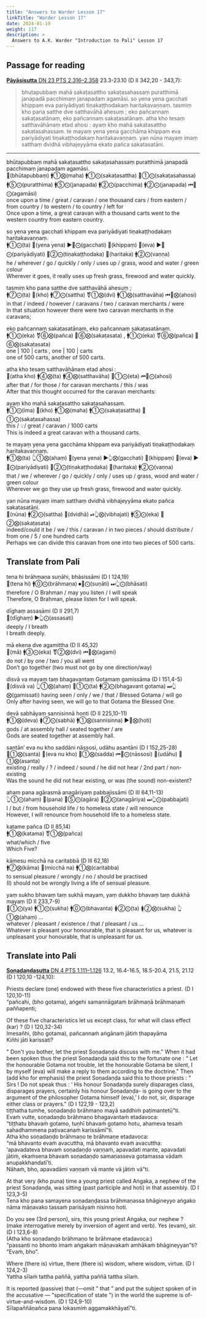 ```yaml
---
title: "Answers to Warder Lesson 17"
linkTitle: "Warder Lesson 17"
date: 2024-01-19
weight: 117
description: >
  Answers to A.K. Warder "Introduction to Pali" Lesson 17
---
```


## Passage for reading

[**Pāyāsisutta** DN 23 PTS 2.316–2.358](https://suttacentral.net/dn23/pli/ms#23.3) 23.3-23.10 (D II 342,20 - 343,7):

>bhutapubbaṃ mahā sakaṭasattho sakaṭasahassaṃ puratthimā janapadā pacchimaṃ janapadam agamāsi. so yena yena gacchati khippam eva pariyādiyati tiṇakaṭṭhodakaṃ haritakavaṇṇaṃ. tasmiṃ kho pana satthe dve satthavāhā ahesuṃ ; eko pañcannaṃ sakaṭasatānaṃ, eko pañcannaṃ sakaṭasatānaṃ. atha kho tesaṃ satthavāhānaṃ etad ahosi : ayaṃ kho mahā sakatasattho sakatasahassam. te mayaṃ yena yena gacchāma khippam eva pariyādiyati tiṇakaṭṭhodakaṃ haritakavaṇṇaṃ. yan nūna mayaṃ imaṃ satthaṃ dvidhā vibhajeyyāma ekato pañca sakatasatāni.

---

bhūtapubbaṃ mahā sakaṭasattho sakaṭasahassaṃ puratthimā janapadā pacchimaṃ janapadam agamāsi.  
🔼(bhūtapubbaṃ) 🚹①⨂(maha) 🚹①⨀(sakaṭasattha) 🚻①⨀(sakaṭasahassa) 🚹⑤⨀(puratthima) 🚹⑤⨀(janapada) 🚹②⨀(pacchima) 🚹②⨀(janapada) ⏮🤟⨀(agamāsi)  
once upon a time / great / caravan / one thousand cars / from eastern / from country / to western / to country / left for  
Once upon a time, a great caravan with a thousand carts went to the western country from eastern country.

so yena yena gacchati khippam eva pariyādiyati tiṇakaṭṭhodakaṃ haritakavaṇṇaṃ.  
🚹①⨀(ta) 🔼(yena yena) ▶️🤟⨀(gacchati) 🔼(khippaṃ) 🔼(eva) ▶️🤟⨀(pariyādiyati) 🚻②⨀(tiṇakaṭṭhodaka) 🔼(haritaka) 🚹②⨀(vaṇṇa)  
he / wherever / go / quickly / only / uses up / grass, wood and water / green colour  
Wherever it goes, it really uses up fresh grass, firewood and water quickly.

tasmiṃ kho pana satthe dve satthavāhā ahesuṃ ;  
🚹⑦⨀(ta) 🔼(kho) 🚹⑦⨀(sattha) ⚧①⨂(dvi) 🚹①⨂(satthavāha) ⏮🤟⨂(ahosi)  
in that / indeed / however / caravans / two / caravan merchants / were  
In that situation however there were two caravan merchants in the caravans;

eko pañcannaṃ sakaṭasatānaṃ, eko pañcannaṃ sakaṭasatānaṃ.  
🚹①⨀(eka) ⚧⑥⨂(pañca) 🚻⑥⨂(sakaṭasata) , 🚹①⨀(eka) ⚧⑥⨂(pañca) 🚻⑥⨂(sakaṭasata)  
one | 100 | carts , one | 100 | carts  
one of 500 carts, another of 500 carts.

atha kho tesaṃ satthavāhānaṃ etad ahosi :  
🔼(atha kho) 🚹④⨂(ta) 🚹④⨂(satthavāha) 🚻①⨀(eta) ⏮🤟⨀(ahosi)  
after that / for those / for caravan merchants / this / was  
After that this thought occurred for the caravan merchants:

ayaṃ kho mahā sakaṭasattho sakatasahassam.  
🚹①⨀(ima) 🔼(kho) 🚹①⨂(maha) 🚹①⨀(sakaṭasattha) 🚻①⨀(sakaṭasahassa)  
this / 💡/ great / caravan / 1000 carts  
This is indeed a great caravan with a thousand carts.

te mayaṃ yena yena gacchāma khippam eva pariyādiyati tiṇakaṭṭhodakaṃ haritakavaṇṇaṃ.  
🚹①⨂(ta) 👆①⨂(ahaṃ) 🔼(yena yena) ▶️👆⨂(gacchati) 🔼(khippaṃ) 🔼(eva) ▶️🤟⨀(pariyādiyati) 🚻②⨀(tiṇakaṭṭhodaka) 🔼(haritaka) 🚹②⨀(vaṇṇa)  
that / we / wherever / go / quickly / only / uses up / grass, wood and water / green colour  
Wherever we go they use up fresh grass, firewood and water quickly.

yan nūna mayaṃ imaṃ satthaṃ dvidhā vibhajeyyāma ekato pañca sakatasatāni.  
🔼(nūna) 🚹②⨀(sattha) 🔼(dvidhā) ⏯👆⨂(vibhajati) 🚹⑤⨀(eka) 🚻②⨂(sakaṭasata)  
indeed/could it be / we / this / caravan / in two pieces / should distribute / from one / 5 / one hundred carts  
Perhaps we can divide this caravan from one into two pieces of 500 carts.

## Translate from Pali

tena hi brāhmaṇa suṇāhi, bhāsissāmi (D I 124,19)  
🔼(tena hi) 🚹⓪⨀(brāhmaṇa) ⏹🤘⨀(suṇāti) ⏭👆⨀(bhāsati)  
therefore / O Brahman / may you listen / I will speak  
Therefore, O Brahman, please listen for I will speak.

dīghaṃ assasāmi (D II 291,7)  
🔼(dīghaṃ) ▶️👆⨀(assasati)  
deeply / I breath  
I breath deeply.

mā ekena dve agamittha (D II 45,32)  
🔼(mā) 🚹③⨀(eka) ⚧②⨂(dvi) ⏮🤘⨂(agami)  
do not / by one / two / you all went  
Don’t go together (two must not go by one direction/way)

disvā va mayaṃ taṃ bhagavantaṃ Gotamaṃ gamissāma (D I 151,4-5)  
🔼(disvā va) 👆①⨂(ahaṃ) 🚻①⨀(ta) 🚹②⨀(bhagavant gotama) ⏭👆⨂(gamissati)
having seen / only / we / that / Blessed Gotama / will go  
Only after having seen, we will go to that Gotama the Blessed One.

devā sabhāyaṃ sannisinnā honti (D II 225,10-11)  
🚹①⨂(deva) 🚺⑦⨀(sabhā) 🚹①⨂(sannisinna) ▶️🤟⨂(hoti)  
gods / at assembly hall / seated together / are  
Gods are seated together at assembly hall.

santān’ eva nu kho saddāni nāssosi, udāhu asantāni (D I 152,25-28)  
🚻①⨂(santa) 🔼(eva nu kho) 🚻①⨂(sadda) ⏮🤟⨀(nāssosi) 🔼(udāhu) 🚻①⨂(asanta)  
existing / really / ? / indeed / sound / he did not hear / 2nd part / non-existing  
Was the sound he did not hear existing, or was (the sound) non-existent?

aham pana agārasmā anagāriyaṃ pabbajissāmi (D III 64,11-13)  
👆①⨀(ahaṃ) 🔼(pana) 🚻⑤⨀(agāra) 🚻②⨀(anagāriya) ⏭👆⨀(pabbajati)  
I / but / from household life / to homeless state / will renounce  
However, I will renounce from household life to a homeless state.

katame pañca (D II 85,14)  
🚹①⨂(katama) ⚧①⨂(pañca)  
what/which / five  
Which Five?

kāmesu micchā na caritabbā (D III 62,18)  
🚹⑦⨂(kāma) 🔼(micchā na) 🚹①⨂(caritabba)  
to sensual pleasure / wrongly / no / should be practised  
(I) should not be wrongly living a life of sensual pleasure.

yaṃ sukho bhavaṃ taṃ sukhā mayam, yaṃ dukkho bhavaṃ taṃ dukkhā mayaṃ (D II 233,7-9)  
🚻①⨀(ya) 🚹①⨀(sukha) 🚹⓪⨀(bhavanta) 🚺②⨀(ta) 🚺②⨂(sukha) 👆①⨂(ahaṃ) …  
whatever / pleasant / existence / that / pleasant / us …  
Whatever is pleasant your honourable, that is pleasant for us, whatever is unpleasant your honourable, that is unpleasant for us.

## Translate into Pali

[**Soṇadaṇḍasutta** DN 4 PTS 1.111–1.126](https://suttacentral.net/dn4/pli/ms#13.2) 13.2, 16.4-16.5, 18.5-20.4, 21.5, 21.12 (D I 120,10 -124,10):

Priests declare (one) endowed with these five characteristics a priest. (D I 120,10-11)  
“pañcahi, (bho gotama), aṅgehi samannāgataṁ brāhmaṇā brāhmaṇaṁ paññapenti;

Of these five characteristics let us except class, for what will class effect (kar) ? (D I 120,32-34)  
Imesañhi, (bho gotama), pañcannaṁ aṅgānaṁ jātiṁ ṭhapayāma  
Kiñhi jāti karissati?

" Don't you bother, let the priest Soṇadaṇḍa discuss with me." When it had been spoken thus the priest Soṇadaṇḍa said this to the fortunate one : “ Let the honourable Gotama not trouble, let the honourable Gotama be silent, I by myself (eva) will make a reply to them according to the doctrine." Then (add kho for emphasis) the priest Soṇadaṇḍa said this to those priests : “ Sirs ! Do not speak thus : ‘ His honour Soṇadaṇḍa surely disparages class, disparages prayers, certainly his honour Soṇadaṇḍa- is going over to the argument of the philosopher Gotama himself (eva),’ I do not, sir, disparage either class or prayers." (D I 122,19 - 123,2)  
tiṭṭhatha tumhe, soṇadaṇḍo brāhmaṇo mayā saddhiṁ paṭimantetū”ti.  
Evaṁ vutte, soṇadaṇḍo brāhmaṇo bhagavantaṁ etadavoca:  
“tiṭṭhatu bhavaṁ gotamo, tuṇhī bhavaṁ gotamo hotu, ahameva tesaṁ sahadhammena paṭivacanaṁ karissāmī”ti.  
Atha kho soṇadaṇḍo brāhmaṇo te brāhmaṇe etadavoca:  
“mā bhavanto evaṁ avacuttha, mā bhavanto evaṁ avacuttha:  
‘apavadateva bhavaṁ soṇadaṇḍo vaṇṇaṁ, apavadati mante, apavadati jātiṁ, ekaṁsena bhavaṁ soṇadaṇḍo samaṇasseva gotamassa vādaṁ anupakkhandatī’ti.  
Nāhaṁ, bho, apavadāmi vaṇṇaṁ vā mante vā jātiṁ vā”ti.

At that very (kho puna) time a young priest called Aṅgaka, a nephew of the priest Sonadanḍa, was sitting (past participle and hoti) in that assembly. (D I 123,3-5)  
Tena kho pana samayena soṇadaṇḍassa brāhmaṇassa bhāgineyyo aṅgako nāma māṇavako tassaṁ parisāyaṁ nisinno hoti.

Do you see (3rd person), sirs, this young priest Aṅgaka, our nephew ? (make interrogative merely by inversion of agent and verb). Yes (evam), sir. (D I 123,6-8)  
(Atha kho soṇadaṇḍo brāhmaṇo te brāhmaṇe etadavoca:)  
“passanti no bhonto imaṁ aṅgakaṁ māṇavakaṁ amhākaṁ bhāgineyyan”ti?  
“Evaṁ, bho”.

Where (there is) virtue, there (there is) wisdom, where wisdom, virtue. (D I 124,2-3)  
Yattha sīlaṁ tattha paññā, yattha paññā tattha sīlaṁ.

It is reported (passive) that (—omit " that ” and put the subject spoken of in the accusative — "specification of state ") in the world the supreme is of-virtue-and-wisdom. (D I 124,9-10)  
Sīlapaññāṇañca pana lokasmiṁ aggamakkhāyatī”ti.
